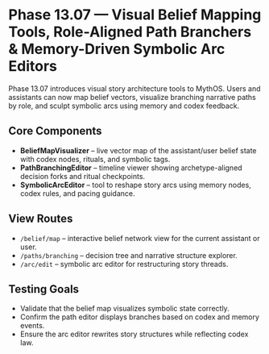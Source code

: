 # Phase 13.07 — Visual Belief Mapping Tools, Role-Aligned Path Branchers & Memory-Driven Symbolic Arc Editors

Phase 13.07 introduces visual story architecture tools to MythOS. Users and assistants can now map belief vectors, visualize branching narrative paths by role, and sculpt symbolic arcs using memory and codex feedback.

## Core Components
- **BeliefMapVisualizer** – live vector map of the assistant/user belief state with codex nodes, rituals, and symbolic tags.
- **PathBranchingEditor** – timeline viewer showing archetype-aligned decision forks and ritual checkpoints.
- **SymbolicArcEditor** – tool to reshape story arcs using memory nodes, codex rules, and pacing guidance.

## View Routes
- `/belief/map` – interactive belief network view for the current assistant or user.
- `/paths/branching` – decision tree and narrative structure explorer.
- `/arc/edit` – symbolic arc editor for restructuring story threads.

## Testing Goals
- Validate that the belief map visualizes symbolic state correctly.
- Confirm the path editor displays branches based on codex and memory events.
- Ensure the arc editor rewrites story structures while reflecting codex law.
